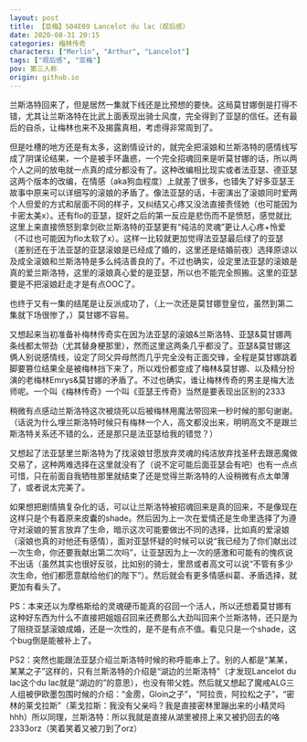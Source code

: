 ```yaml
---
layout: post
title: 【亚梅】S04E09 Lancelot du lac（观后感）
date: 2020-08-31 20:15
categories: 梅林传奇
characters: ["Merlin", "Arthur", "Lancelot"]
tags: ["观后感", "亚梅"]
pov: 第三人称
origin: github.io
---
```


兰斯洛特回来了，但是居然一集就下线还是比预想的要快。这局莫甘娜倒是打得不错，尤其让兰斯洛特在比武上面表现出骑士风度，完全得到了亚瑟的信任。还有最后的自杀，让梅林也来不及揭露真相，考虑得非常周到了。

但是吐槽的地方还是有太多，这剧情设计的，就完全把滚娘和兰斯洛特的感情线写成了阴谋论结果，一个是被手环蛊惑，一个完全招魂回来是听莫甘娜的话，所以两个人之间的放电就一点真的成分都没有了。这种改编相比现实或者法亚瑟、德亚瑟这两个版本的改编，在情感（aka狗血程度）上就差了很多，也错失了好多亚瑟王故事中原来可以详细写的滚娘的矛盾了。像法亚瑟的话，卡密演出了滚娘同时爱两个人但爱的方式和层面不同的样子，又纠结又心疼又没法直接责怪她（也可能因为卡密太美x）。还有flo的亚瑟，捉奸之后的第一反应是悲伤而不是愤怒，感觉就比这里上来直接愤怒到拿剑砍兰斯洛特的亚瑟更有“纯洁的灵魂”更让人心疼+怜爱（不过也可能因为flo太软了x）。这样一比较就更加觉得法亚瑟最后绿了的亚瑟（差别还在于法亚瑟的亚瑟滚娘是已经成了婚的，这里还是结婚前夜）选择原谅以及成全滚娘和兰斯洛特是多么纯洁善良的了。不过也确实，设定里法亚瑟的滚娘是真的爱兰斯洛特，这里的滚娘真心爱的是亚瑟，所以也不能完全照搬。这里的亚瑟要是不把滚娘赶走才是有点OOC了。

也终于又有一集的结尾是让反派成功了，（上一次还是莫甘娜登皇位，虽然到第二集就下场很惨了，）莫甘娜不容易。

又想起来当初准备补梅林传奇实在因为法亚瑟的滚娘&兰斯洛特、亚瑟&莫甘娜两条线都太带劲（尤其替身梗那里），然而这里这两条几乎都没了。亚瑟&莫甘娜这俩人别说感情线，设定了同父异母然而几乎完全没有正面交锋，全程是莫甘娜跳着脚要篡位结果全是被梅林挡下来了，所以戏份都变成了梅林&莫甘娜、以及精分扮演的老梅林Emrys&莫甘娜的矛盾了。不过也确实，谁让梅林传奇的男主是梅大法师呢。一个叫《梅林传奇》一个叫《亚瑟王传奇》当然是要表现出区别的2333

稍微有点感动兰斯洛特这次被烧死以后被梅林用魔法带回来一秒时候的那句谢谢。（话说为什么埋兰斯洛特时候只有梅林一个人，高文都没出来，明明高文不是跟兰斯洛特关系还不错的么，还是那只是法亚瑟给我的错觉？）

又想起了法亚瑟里兰斯洛特为了找滚娘甘愿放弃灵魂的纯洁放弃找圣杯去跟恶魔做交易了，这种两难选择在这里就没有了（说不定可能后面亚瑟会有吧）也有一点点可惜，只在前面自我牺牲那里就结束了还是觉得兰斯洛特的人设稍微有点太单薄了，或者说太完美了。

如果想把剧情搞复杂化的话，可以让兰斯洛特被招魂回来是真的回来，不是像现在这样只是个有着原来皮囊的shade。然后因为上一次在爱情还是生命里选择了为遵守对滚娘的誓言放弃了生命，暗示这次可能要做出不同的选择，比如真的爱滚娘（滚娘也真的对他还有感情），面对亚瑟怀疑的时候可以说“我已经为了你们献出过一次生命，你还要我献出第二次吗”，让亚瑟因为上一次的感激和可能有的愧疚说不出话（虽然其实也很好反驳，比如别的骑士，里昂或者高文可以说“不管有多少次生命，他们都愿意献给他们的陛下”）。然后就会有更多情感纠葛、矛盾选择，就更加有看头了。

PS：本来还以为摩格斯给的灵魂硬币能真的召回一个活人，所以还想着莫甘娜有这种好东西为什么不直接把姐姐召回来还费那么大劲叫回来个兰斯洛特，还只是为了阻挠亚瑟滚娘成婚，还是一次性的，是不是有点不值。看见只是一个shade，这个bug倒是能被补上了。

PS2：突然也能跟法亚瑟介绍兰斯洛特时候的称呼能串上了。别的人都是“某某，某某之子”这样的，只有兰斯洛特的介绍是“湖边的兰斯洛特”（才发现Lancelot du lac这个du lac就是“湖边的”的意思），也没有带父姓。然后就又想起了魔戒ALG三人组被伊欧墨包围时候的介绍：“金雳，Gloin之子”，“阿拉贡，阿拉松之子”，“密林的莱戈拉斯”（莱戈拉斯：我没有父亲吗？我是直接密林里蹦出来的小精灵吗hhh）所以同理，兰斯洛特：所以我就是直接从湖里被捞上来又被扔回去的咯2333orz（笑着笑着又被刀到了orz）
